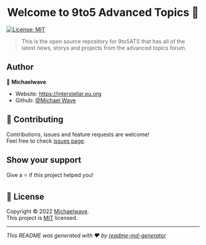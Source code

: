 <h1 align="center">Welcome to 9to5 Advanced Topics 👋</h1>
<p>
  <a href="https://opensource.org/licenses/MIT" target="_blank">
    <img alt="License: MIT" src="https://img.shields.io/badge/License-MIT-yellow.svg" />
  </a>
</p>

> This is the open source repository for 9to5ATS that has all of the latest news, storys and projects from the advanced topics forum.

## Author

👤 **MichaeIwave**

* Website: https://interstellar.eu.org
* Github: [@Michael Wave](https://github.com/MichaeIwave)

## 🤝 Contributing

Contributions, issues and feature requests are welcome!<br />Feel free to check [issues page](https://github.com/michaeIwave/9to5ats/issues). 

## Show your support

Give a ⭐️ if this project helped you!

## 📝 License

Copyright © 2022 [MichaeIwave](https://github.com/MichaeIwave).<br />
This project is [MIT](https://opensource.org/licenses/MIT) licensed.

***
_This README was generated with ❤️ by [readme-md-generator](https://github.com/kefranabg/readme-md-generator)_